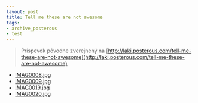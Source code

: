 ```yaml
---
layout: post
title: Tell me these are not awesome
tags:
- archive_posterous
- test
---
```

> Príspevok pôvodne zverejnený na [http://laki.posterous.com/tell-me-these-are-not-awesome](http://laki.posterous.com/tell-me-these-are-not-awesome)

- [IMAG0008.jpg](/media/2009/IMAG0008.jpg)
- [IMAG0009.jpg](/media/2009/IMAG0009.jpg)
- [IMAG0019.jpg](/media/2009/IMAG0019.jpg)
- [IMAG0020.jpg](/media/2009/IMAG0020.jpg)
